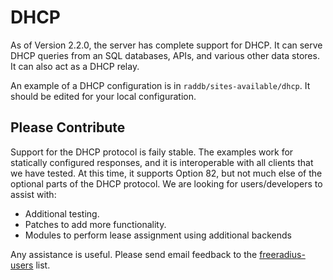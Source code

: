 DHCP
====

As of Version 2.2.0, the server has complete support for DHCP. It can
serve DHCP queries from an SQL databases, APIs, and various other data
stores. It can also act as a DHCP relay.

An example of a DHCP configuration is in `raddb/sites-available/dhcp`.
It should be edited for your local configuration.

Please Contribute
-----------------

Support for the DHCP protocol is faily stable. The examples work for
statically configured responses, and it is interoperable with all
clients that we have tested. At this time, it supports Option 82, but
not much else of the optional parts of the DHCP protocol. We are looking
for users/developers to assist with:

-   Additional testing.
-   Patches to add more functionality.
-   Modules to perform lease assignment using additional backends

Any assistance is useful. Please send email feedback to the
[freeradius-users](/list/users.html) list.
